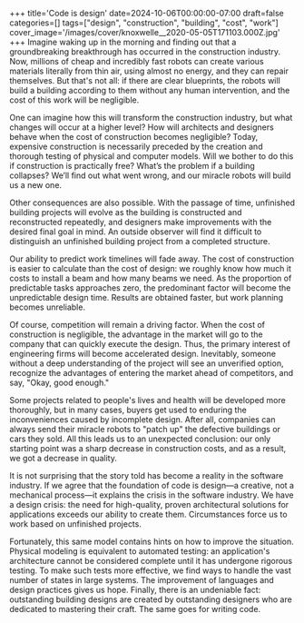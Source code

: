 +++
title='Code is design'
date=2024-10-06T00:00:00-07:00
draft=false
categories=[]
tags=["design", "construction", "building", "cost", "work"]
cover_image='/images/cover/knoxwelle__2020-05-05T171103.000Z.jpg'
+++
Imagine waking up in the morning and finding out that a groundbreaking breakthrough has occurred in the construction industry. Now, millions of cheap and incredibly fast robots can create various materials literally from thin air, using almost no energy, and they can repair themselves. But that's not all: if there are clear blueprints, the robots will build a building according to them without any human intervention, and the cost of this work will be negligible.

One can imagine how this will transform the construction industry, but what changes will occur at a higher level? How will architects and designers behave when the cost of construction becomes negligible? Today, expensive construction is necessarily preceded by the creation and thorough testing of physical and computer models. Will we bother to do this if construction is practically free? What’s the problem if a building collapses? We’ll find out what went wrong, and our miracle robots will build us a new one.

Other consequences are also possible. With the passage of time, unfinished building projects will evolve as the building is constructed and reconstructed repeatedly, and designers make improvements with the desired final goal in mind. An outside observer will find it difficult to distinguish an unfinished building project from a completed structure.

Our ability to predict work timelines will fade away. The cost of construction is easier to calculate than the cost of design: we roughly know how much it costs to install a beam and how many beams we need. As the proportion of predictable tasks approaches zero, the predominant factor will become the unpredictable design time. Results are obtained faster, but work planning becomes unreliable.

Of course, competition will remain a driving factor. When the cost of construction is negligible, the advantage in the market will go to the company that can quickly execute the design. Thus, the primary interest of engineering firms will become accelerated design. Inevitably, someone without a deep understanding of the project will see an unverified option, recognize the advantages of entering the market ahead of competitors, and say, "Okay, good enough."

Some projects related to people's lives and health will be developed more thoroughly, but in many cases, buyers get used to enduring the inconveniences caused by incomplete design. After all, companies can always send their miracle robots to "patch up" the defective buildings or cars they sold. All this leads us to an unexpected conclusion: our only starting point was a sharp decrease in construction costs, and as a result, we got a decrease in quality.

It is not surprising that the story told has become a reality in the software industry. If we agree that the foundation of code is design—a creative, not a mechanical process—it explains the crisis in the software industry. We have a design crisis: the need for high-quality, proven architectural solutions for applications exceeds our ability to create them. Circumstances force us to work based on unfinished projects.

Fortunately, this same model contains hints on how to improve the situation. Physical modeling is equivalent to automated testing: an application's architecture cannot be considered complete until it has undergone rigorous testing. To make such tests more effective, we find ways to handle the vast number of states in large systems. The improvement of languages and design practices gives us hope. Finally, there is an undeniable fact: outstanding building designs are created by outstanding designers who are dedicated to mastering their craft. The same goes for writing code.